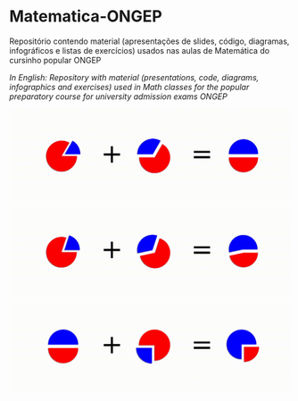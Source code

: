 # Matematica-ONGEP

Repositório contendo material (apresentações de slides, código, diagramas, infográficos e listas de exercícios) usados nas aulas de Matemática do cursinho popular ONGEP

*In English: Repository with material (presentations, code, diagrams, infographics and exercises) used in Math classes for the popular preparatory course for university admission exams ONGEP*

![](Pictures/fractions_piechart-1.gif)
![](Pictures/fractions_piechart-2.gif)
![](Pictures/fractions_piechart-3.gif)
